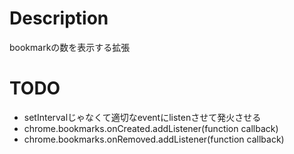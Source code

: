 # Description
bookmarkの数を表示する拡張

# TODO
* setIntervalじゃなくて適切なeventにlistenさせて発火させる
 * chrome.bookmarks.onCreated.addListener(function callback)
 * chrome.bookmarks.onRemoved.addListener(function callback)
